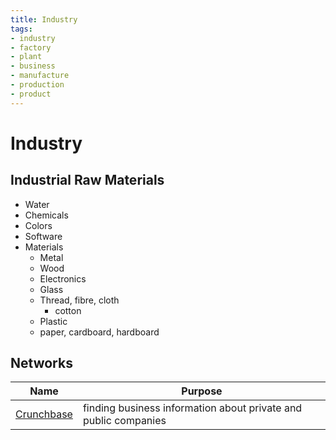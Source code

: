 ```yaml
---
title: Industry
tags:
- industry
- factory
- plant
- business
- manufacture
- production
- product
---
```


# Industry

<TagLinks />

## Industrial Raw Materials

* Water
* Chemicals
* Colors
* Software
* Materials
  * Metal
  * Wood
  * Electronics
  * Glass
  * Thread, fibre, cloth
    * cotton
  * Plastic
  * paper, cardboard, hardboard

## Networks

Name | Purpose
-----|---------
[Crunchbase](https://en.wikipedia.org/wiki/Crunchbase) |  finding business information about private and public companies


<Footer />

